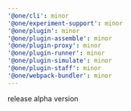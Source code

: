 ```yaml
---
'@one/cli': minor
'@one/experiment-support': minor
'@one/plugin': minor
'@one/plugin-assemble': minor
'@one/plugin-proxy': minor
'@one/plugin-runner': minor
'@one/plugin-simulate': minor
'@one/plugin-staff': minor
'@one/webpack-bundler': minor
---
```


release alpha version
